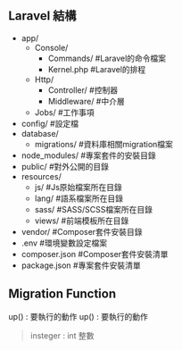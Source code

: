 ## Laravel 結構 ##
- app/
    - Console/
        - Commands/ #Laravel的命令檔案
        - Kernel.php #Laravel的排程
    - Http/
        - Controller/ #控制器
        - Middleware/ #中介層
    - Jobs/ #工作事項
- config/ #設定檔
- database/
    - migrations/ #資料庫相關migration檔案
- node_modules/ #專案套件的安裝目錄
- public/ #對外公開的目錄
- resources/
    - js/ #Js原始檔案所在目錄
    - lang/ #語系檔案所在目錄
    - sass/ #SASS/SCSS檔案所在目錄
    - views/ #前端模板所在目錄
- vendor/ #Composer套件安裝目錄
- .env #環境變數設定檔案
- composer.json #Composer套件安裝清單
- package.json #專案套件安裝清單

## Migration Function ##
up() : 要執行的動作
up() : 要執行的動作
> insteger : int 整數